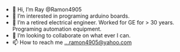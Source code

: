 - 👋 Hi, I’m Ray @Ramon4905
- 👀 I’m interested in programing arduino boards.
- 🌱 I’m a retired electrical engineer. Worked for GE for > 30 years. Programing automation equipment.
- 💞️ I’m looking to collaborate on what ever I can.
- 📫 How to reach me ...ramon4905@yahoo.com

<!---
Ramon4905/Ramon4905 is a ✨ special ✨ repository because its `README.md` (this file) appears on your GitHub profile.
You can click the Preview link to take a look at your changes.
--->


